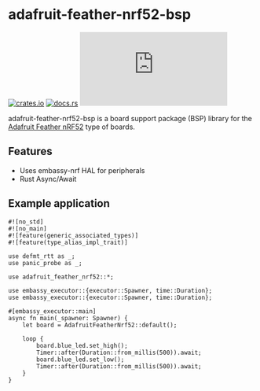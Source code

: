 # adafruit-feather-nrf52-bsp

[![crates.io](https://img.shields.io/crates/v/adafruit-feather-nrf52-bsp.svg)](https://crates.io/crates/adafruit-feather-nrf52-bsp)
[![docs.rs](https://docs.rs/adafruit-feather-nrf52-bsp/badge.svg)](https://docs.rs/adafruit-feather-nrf52-bsp)
[![Matrix](https://img.shields.io/matrix/drogue-iot:matrix.org)](https://matrix.to/#/#drogue-iot:matrix.org)

adafruit-feather-nrf52-bsp is a board support package (BSP) library for the [Adafruit Feather nRF52](https://learn.adafruit.com/introducing-the-adafruit-nrf52840-feather) type of boards.

## Features

* Uses embassy-nrf HAL for peripherals
* Rust Async/Await


## Example application

```
#![no_std]
#![no_main]
#![feature(generic_associated_types)]
#![feature(type_alias_impl_trait)]

use defmt_rtt as _;
use panic_probe as _;

use adafruit_feather_nrf52::*;

use embassy_executor::{executor::Spawner, time::Duration};
use embassy_executor::{executor::Spawner, time::Duration};

#[embassy_executor::main]
async fn main(_spawner: Spawner) {
    let board = AdafruitFeatherNrf52::default();

    loop {
    	board.blue_led.set_high();
    	Timer::after(Duration::from_millis(500)).await;
    	board.blue_led.set_low();
    	Timer::after(Duration::from_millis(500)).await;
    }
}
```
